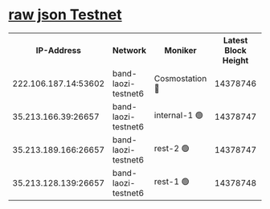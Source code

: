 
[raw json Testnet](https://rpc-check.bandt.stavr.tech/bandt/rpcbandt_result.json)
=

<table><tr><th>IP-Address</th><th>Network</th><th>Moniker</th><th>Latest Block Height</th><th>Earliest Block Height</th><th>Catching Up</th><th>Tx Index</th><th>Voting Power</th><th>Scan Time</th></tr><tr><td>222.106.187.14:53602</td><td>band-laozi-testnet6</td><td>Cosmostation 🔴</td><td>14378746</td><td>13177501</td><td>False</td><td>on</td><td>2203223</td><td>2023-12-31T00:33:34.012303065UTC</td></tr><tr><td>35.213.166.39:26657</td><td>band-laozi-testnet6</td><td>internal-1 🟢</td><td>14378747</td><td>14278747</td><td>False</td><td>on</td><td>0</td><td>2023-12-31T00:33:35.240916184UTC</td></tr><tr><td>35.213.189.166:26657</td><td>band-laozi-testnet6</td><td>rest-2 🟢</td><td>14378747</td><td>14278747</td><td>False</td><td>on</td><td>0</td><td>2023-12-31T00:33:36.653281188UTC</td></tr><tr><td>35.213.128.139:26657</td><td>band-laozi-testnet6</td><td>rest-1 🟢</td><td>14378748</td><td>14278748</td><td>False</td><td>on</td><td>0</td><td>2023-12-31T00:33:38.182598354UTC</td></tr></table>
